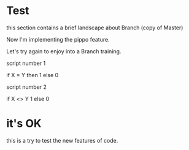 # Test


this section contains a brief landscape about Branch (copy of Master)

Now I'm implementing the pippo feature.

Let's try again to enjoy into a Branch training.

script number 1

 if X = Y then 1
	else 0

script number 2

 if X <> Y 1
	else 0

# it's OK





this is a try to test the new features of code.
